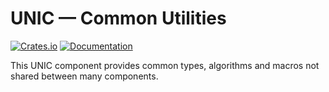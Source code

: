 # UNIC — Common Utilities

[![Crates.io](https://img.shields.io/crates/v/unic-common.svg)](https://crates.io/crates/unic-common)
[![Documentation](https://docs.rs/unic-common/badge.svg)](https://docs.rs/unic-common/)

This UNIC component provides common types, algorithms and macros not shared
between many components.
